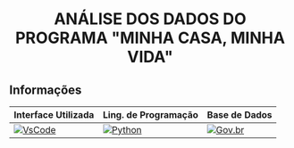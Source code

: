 <h1 align="center"> ANÁLISE DOS DADOS DO PROGRAMA "MINHA CASA, MINHA VIDA" </h1> 

## Informações   
  
| Interface Utilizada | Ling. de Programação | Base de Dados |
|-----------------|-------------------|------------------|
| [![VsCode](https://img.shields.io/badge/VsCode-Interface-blue)](https://code.visualstudio.com/) |  [![Python](https://img.shields.io/badge/Python-3.11.7-blue)](https://www.python.org/)  | [![Gov.br](https://img.shields.io/badge/Base_de_Dados-Gov.br-blue)](https://dados.gov.br/dados/conjuntos-dados/dados-do-minha-casa-minha-vida) |






